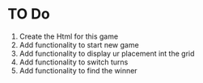 # TO Do 

1. Create the Html for this game 
2. Add functionality to start new game
3. Add functionality to display ur placement int the grid
4. Add functionality to switch turns
5. Add functionality to find the winner

